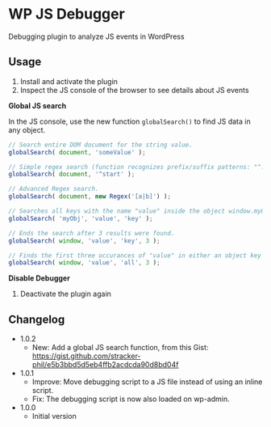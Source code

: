 # WP JS Debugger

Debugging plugin to analyze JS events in WordPress

## Usage

1. Install and activate the plugin
2. Inspect the JS console of the browser to see details about JS events

**Global JS search**

In the JS console, use the new function `globalSearch()` to find JS data in any object.

```js
// Search entire DOM document for the string value.
globalSearch( document, 'someValue' );

// Simple regex search (function recognizes prefix/suffix patterns: "^..." or "...$").
globalSearch( document, '^start' );

// Advanced Regex search.
globalSearch( document, new Regex('[a|b]') );

// Searches all keys with the name "value" inside the object window.myObj
globalSearch( 'myObj', 'value', 'key' );

// Ends the search after 3 results were found.
globalSearch( window, 'value', 'key', 3 );

// Finds the first three occurances of "value" in either an object key or value.
globalSearch( window, 'value', 'all', 3 );
```

**Disable Debugger**

1. Deactivate the plugin again

## Changelog

- 1.0.2
  - New: Add a global JS search function, from this Gist: <https://gist.github.com/stracker-phil/e5b3bbd5d5eb4ffb2acdcda90d8bd04f>
- 1.0.1
  - Improve: Move debugging script to a JS file instead of using an inline script.
  - Fix: The debugging script is now also loaded on wp-admin.
- 1.0.0
  - Initial version
